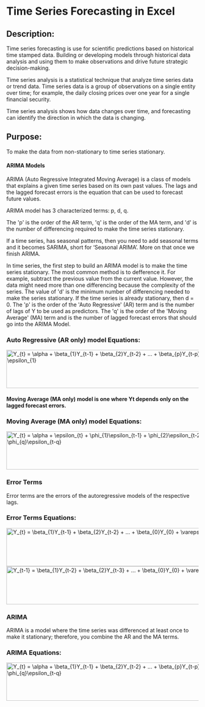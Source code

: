 # Time Series Forecasting in Excel  

## Description:  
Time series forecasting is use for scientific predictions based on historical time stamped data. Building or developing models through historical data analysis and using them to make observations and drive future strategic decision-making.  

Time series analysis is a statistical technique that analyze time series data or trend data. Time series data is a group of observations on a single entity over time; for example, the daily closing prices over one year for a single financial security.  

Time series analysis shows how data changes over time, and forecasting can identify the direction in which the data is changing.  

## Purpose:  
To make the data from non-stationary to time series stationary.  

#### ARIMA Models  
ARIMA (Auto Regressive Integrated Moving Average) is a class of models that explains a given time series based on its own past values. The lags and the lagged forecast errors is the equation that can be used to forecast future values. 

ARIMA model has 3 characterized terms: p, d, q.  

The 'p' is the order of the AR term, 'q' is the order of the MA term, and 'd' is the number of differencing required to make the time series stationary.

If a time series, has seasonal patterns, then you need to add seasonal terms and it becomes SARIMA, short for ‘Seasonal ARIMA’. More on that once we finish ARIMA.  

In time series, the first step to build an ARIMA model is to make the time series stationary. The most common method is to defference it. For example, subtract the previous value from the current value.  However, the data might need more than one differencing because the complexity of the series. The value of 'd' is the minimum number of differencing needed to make the series stationary. If the time series is already stationary, then d = 0. The 'p' is the order of the 'Auto Regressive' (AR) term and is the number of lags of Y to be used as predictors. The 'q' is the order of the 'Moving Average' (MA) term and is the number of lagged forecast errors that should go into the ARIMA Model.        

### Auto Regressive (AR only) model Equations:  
<img src="https://latex.codecogs.com/svg.image?Y_{t}&space;=&space;\alpha&space;&plus;&space;\beta_{1}Y_{t-1}&space;&plus;&space;\beta_{2}Y_{t-2}&space;&plus;&space;...&space;&plus;&space;\beta_{p}Y_{t-p}&space;&plus;&space;\epsilon_{1}" title="Y_{t} = \alpha + \beta_{1}Y_{t-1} + \beta_{2}Y_{t-2} + ... + \beta_{p}Y_{t-p} + \epsilon_{1}" width="600" height="100">
   
#### Moving Average (MA only) model is one where Yt depends only on the lagged forecast errors.  

### Moving Average (MA only) model Equations:  
<img src="https://latex.codecogs.com/svg.image?Y_{t}&space;=&space;\alpha&space;&space;&plus;&space;\epsilon_{t}&space;&plus;&space;\phi_{1}\epsilon_{t-1}&space;&plus;&space;\phi_{2}\epsilon_{t-2}...&plus;&space;\phi_{q}\epsilon_{t-q}" title="Y_{t} = \alpha + \epsilon_{t} + \phi_{1}\epsilon_{t-1} + \phi_{2}\epsilon_{t-2}...+ \phi_{q}\epsilon_{t-q}" width="600" height="100">  

### Error Terms   
Error terms are the errors of the autoregressive models of the respective lags.  

### Error Terms Equations:    

<img src="https://latex.codecogs.com/svg.image?Y_{t}&space;=&space;\beta_{1}Y_{t-1}&space;&plus;&space;\beta_{2}Y_{t-2}&space;&plus;&space;...&space;&plus;&space;\beta_{0}Y_{0}&space;&plus;&space;\varepsilon_{t}" title="Y_{t} = \beta_{1}Y_{t-1} + \beta_{2}Y_{t-2} + ... + \beta_{0}Y_{0} + \varepsilon_{t}" width="600" height="100">  

<img src="https://latex.codecogs.com/svg.image?Y_{t-1}&space;=&space;\beta_{1}Y_{t-2}&space;&plus;&space;\beta_{2}Y_{t-3}&space;&plus;&space;...&space;&plus;&space;\beta_{0}Y_{0}&space;&plus;&space;\varepsilon_{t-1}" title="Y_{t-1} = \beta_{1}Y_{t-2} + \beta_{2}Y_{t-3} + ... + \beta_{0}Y_{0} + \varepsilon_{t-1}" width="600" height="100">  

### ARIMA  
ARIMA is a model where the time series was differenced at least once to make it stationary; therefore, you combine the AR and the MA terms. 

### ARIMA Equations:    
<img src="https://latex.codecogs.com/svg.image?Y_{t}&space;=&space;\alpha&space;&plus;&space;\beta_{1}Y_{t-1}&space;&plus;&space;\beta_{2}Y_{t-2}&space;&plus;&space;...&space;&plus;&space;\beta_{p}Y_{t-p}\epsilon_{t}&space;&plus;&space;\phi_{1}\epsilon_{t-1}&space;&plus;&space;\phi_{2}\epsilon_{t-2}&space;&plus;&space;...&space;&plus;&space;\phi_{q}\epsilon_{t-q}" title="Y_{t} = \alpha + \beta_{1}Y_{t-1} + \beta_{2}Y_{t-2} + ... + \beta_{p}Y_{t-p}\epsilon_{t} + \phi_{1}\epsilon_{t-1} + \phi_{2}\epsilon_{t-2} + ... + \phi_{q}\epsilon_{t-q}" width="1000" height="100">
  
  
